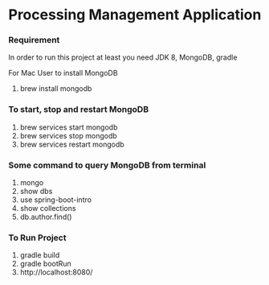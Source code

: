 # Processing Management Application



### Requirement
In order to run this project at least you need JDK 8, MongoDB, gradle

For Mac User to install MongoDB
1. brew install mongodb

### To start, stop and restart MongoDB
1. brew services start mongodb
2. brew services stop mongodb
3. brew services restart mongodb

### Some command to query MongoDB from terminal
1. mongo
2. show dbs
3. use spring-boot-intro
4. show collections
5. db.author.find()

### To Run Project
1. gradle build
2. gradle bootRun
3. http://localhost:8080/
